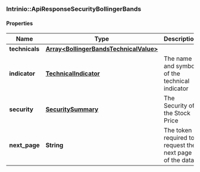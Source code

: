 ### Intrinio::ApiResponseSecurityBollingerBands

#### Properties
Name | Type | Description | Notes
------------ | ------------- | ------------- | -------------
**technicals** | [**Array&lt;BollingerBandsTechnicalValue&gt;**](BollingerBandsTechnicalValue.md) |  | [optional] 
**indicator** | [**TechnicalIndicator**](TechnicalIndicator.md) | The name and symbol of the technical indicator | [optional] 
**security** | [**SecuritySummary**](SecuritySummary.md) | The Security of the Stock Price | [optional] 
**next_page** | **String** | The token required to request the next page of the data | [optional] 


